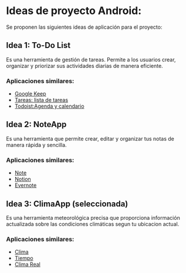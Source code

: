 # Ideas de proyecto Android:

Se proponen las siguientes ideas de aplicación para el proyecto:

## Idea 1: To-Do List 

Es una herramienta de gestión de tareas. Permite a los usuarios crear, organizar y priorizar sus 
actividades diarias de manera eficiente.

### Aplicaciones similares:

- [Google Keep](https://play.google.com/store/apps/details?id=com.google.android.keep&hl=es_CO&gl=US)
- [Tareas: lista de tareas](https://play.google.com/store/apps/details?id=com.tasks.android&hl=es_CO&gl=US)
- [Todoist:Agenda y calendario](https://play.google.com/store/apps/details?id=com.todoist&hl=es_CO&gl=US)

## Idea 2: NoteApp

Es una herramienta que permite crear, editar y organizar tus notas de manera rápida y sencilla. 

### Aplicaciones similares:

- [Note](https://play.google.com/store/apps/details?id=com.socialnmobile.dictapps.notepad.color.note&hl=es_CO&gl=US)
- [Notion](https://play.google.com/store/apps/details?id=notion.id&hl=es_CO&gl=US)
- [Evernote](https://play.google.com/store/apps/details?id=com.evernote&hl=es_CO&gl=US)


## Idea 3: ClimaApp (seleccionada)

Es una herramienta meteorológica precisa que proporciona información actualizada sobre las condiciones climáticas segun tu ubicacion actual.

### Aplicaciones similares:

- [Clima](https://play.google.com/store/apps/details?id=aplicacion.tiempo&hl=es_CO&gl=US)
- [Tiempo](https://play.google.com/store/apps/details?id=com.wunderground.android.weather&hl=es_CO&gl=US)
- [Clima Real](https://play.google.com/store/apps/details?id=com.wunderground.android.weather&hl=es_CO&gl=US)
